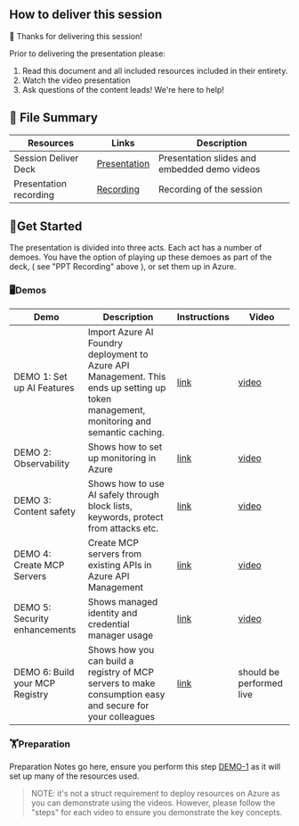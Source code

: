 ## How to deliver this session

🥇 Thanks for delivering this session!

Prior to delivering the presentation please:

1.  Read this document and all included resources included in their entirety.
2.  Watch the video presentation
3.  Ask questions of the content leads! We're here to help!


## 📁 File Summary

| Resources          | Links                            | Description |
|-------------------|----------------------------------|-------------------|
| Session Deliver Deck     |  [Presentation](https://aka.ms/AAxo818)  | Presentation slides and embedded demo videos |
| Presentation recording |  [Recording](https://youtu.be/RjHllF7NRAE) | Recording of the session |


## 🚀Get Started

The presentation is divided into three acts. Each act has a number of demoes. You have the option of playing up these demoes as part of the deck, ( see "PPT Recording" above ), or set them up in Azure. 

### 🖥️Demos

| Demo | Description | Instructions | Video |
| -- | -- | -- | -- |
| DEMO 1: Set up AI Features | Import Azure AI Foundry deployment to Azure API Management. This ends up setting up token management, monitoring and semantic caching.  | [link](./DEMO-1/README.md) | [video](https://aka.ms/AAxn3z0) |
| DEMO 2: Observability | Shows how to set up monitoring in Azure | [link](./DEMO-2/README.md) |  [video](https://aka.ms/AAxo6jw) |
| DEMO 3: Content safety | Shows how to use AI safely through block lists, keywords, protect from attacks etc. | [link](./DEMO-3/README.md)  |  [video](https://aka.ms/AAxn48r) |
| DEMO 4: Create MCP Servers | Create MCP servers from existing APIs in Azure API Management  | [link](./DEMO-4/README.md) |  [video](https://aka.ms/AAxo6jv) | 
| DEMO 5: Security enhancements | Shows managed identity and credential manager usage | [link](./DEMO-5/README.md) |  [video](https://aka.ms/AAxn3yz) |
| DEMO 6: Build your MCP Registry | Shows how you can build a registry of MCP servers to make consumption easy and secure for your colleagues | [link](./DEMO-6/README.md) |  should be performed live |



### 🏋️Preparation
Preparation Notes go here, ensure you perform this step [DEMO-1](./DEMO-1/README.md) as it will set up many of the resources used. 

> NOTE: it's not a struct requirement to deploy resources on Azure as you can demonstrate using the videos. However, please follow the "steps" for each video to ensure you demonstrate the key concepts.


